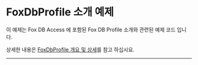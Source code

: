 ﻿# FoxDbProfile 소개 예제

이 예제는 Fox DB Access 에 포함된 Fox DB Profile 소개와 관련된 예제 코드 입니다.

상세한 내용은 [FoxDbProfile 개요 및 상세](https://neodeex.github.io/doc/dbaccess/dbprofile/overview/)를 참고 하십시요.

---
